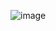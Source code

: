 ![image](https://user-images.githubusercontent.com/87435152/232329422-4081f89b-3327-46fd-aaf2-2d7a40b28569.png)

